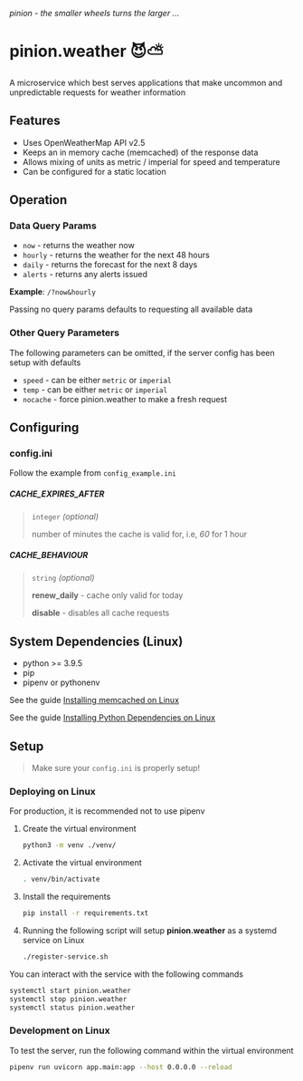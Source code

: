 _pinion - the smaller wheels turns the larger ..._

# pinion.weather 😈⛅

A microservice which best serves applications that make uncommon and unpredictable requests for weather information

## Features

- Uses OpenWeatherMap API v2.5
- Keeps an in memory cache (memcached) of the response data
- Allows mixing of units as metric / imperial for speed and temperature
- Can be configured for a static location

## Operation

### Data Query Params

- `now` - returns the weather now
- `hourly` - returns the weather for the next 48 hours
- `daily` - returns the forecast for the next 8 days
- `alerts` - returns any alerts issued

**Example**: `/?now&hourly`

Passing no query params defaults to requesting all available data

### Other Query Parameters

The following parameters can be omitted, if the server config has been setup with defaults

- `speed` - can be either `metric` or `imperial`
- `temp` - can be either `metric` or `imperial`
- `nocache` - force pinion.weather to make a fresh request

## Configuring

### config.ini

Follow the example from `config_example.ini`

##### CACHE_EXPIRES_AFTER

> `integer` _(optional)_
> 
> number of minutes the cache is valid for, i.e, _60_ for 1 hour

##### CACHE_BEHAVIOUR

> `string` _(optional)_
> 
> **renew_daily** - cache only valid for today
> 
> **disable** - disables all cache requests

## System Dependencies (Linux)

- python >= 3.9.5
- pip
- pipenv or pythonenv

See the guide [Installing memcached on Linux](./INSTALLING_MEMCACHED.md)

See the guide [Installing Python Dependencies on Linux](./INSTALLING_PYTHON_DEPENDENCIES.md)

## Setup

> Make sure your `config.ini` is properly setup!

### Deploying on Linux

For production, it is recommended not to use pipenv

1. Create the virtual environment

   ```bash
   python3 -m venv ./venv/
   ```

2. Activate the virtual environment
   
   ```bash
   . venv/bin/activate
   ```
   
3. Install the requirements
   
   ```bash
   pip install -r requirements.txt
   ```

4. Running the following script will setup **pinion.weather** as a systemd service on Linux

   ```bash
   ./register-service.sh
   ```

You can interact with the service with the following commands

```bash
systemctl start pinion.weather
systemctl stop pinion.weather
systemctl status pinion.weather
```

### Development on Linux

To test the server, run the following command within the virtual environment

```bash
pipenv run uvicorn app.main:app --host 0.0.0.0 --reload
```
